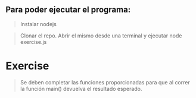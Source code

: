 ## Para poder ejecutar el programa:

> Instalar nodejs

> Clonar el repo. Abrir el mismo desde una terminal y ejecutar node exercise.js

# Exercise

> Se deben completar las funciones proporcionadas para que al correr la función main() devuelva el resultado esperado.
